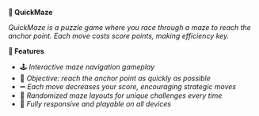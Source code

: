 **🧩 QuickMaze**

*QuickMaze is a puzzle game where you race through a maze to reach the anchor point. Each move costs score points, making efficiency key.*

**🚀 Features**

- 🕹️ *Interactive maze navigation gameplay*
- 🎯 *Objective: reach the anchor point as quickly as possible*
- ➖ *Each move decreases your score, encouraging strategic moves*
- 🔄 *Randomized maze layouts for unique challenges every time*
- 📱 *Fully responsive and playable on all devices*
